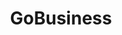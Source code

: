 ---
layout: homepage
title: GoBusiness
description: For Singapore Businesses
image: /images/
permalink: /
notification:  
sections:
    - hero:
        title: 31 December 2019
        subtitle: Join us to ring in the New Year
        background: /images/hero-banner.jpg
        button: What's On
        url: https://www.facebook.com/marinabaysg/
---